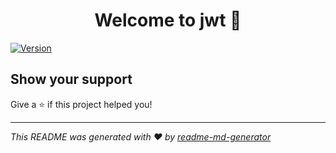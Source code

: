<h1 align="center">Welcome to jwt 👋</h1>
<p>
  <a href="https://www.npmjs.com/package/jwt" target="_blank">
    <img alt="Version" src="https://img.shields.io/npm/v/jwt.svg">
  </a>
</p>

## Show your support

Give a ⭐️ if this project helped you!

***
_This README was generated with ❤️ by [readme-md-generator](https://github.com/kefranabg/readme-md-generator)_